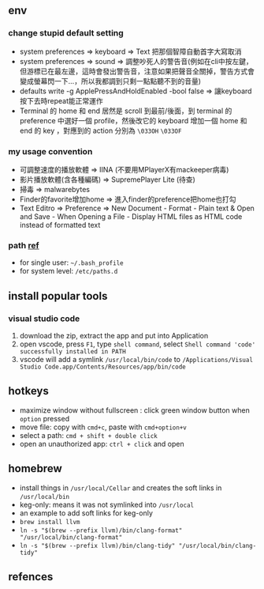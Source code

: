 ## env

### change stupid default setting
*  system preferences => keyboard => Text 把那個智障自動首字大寫取消
*  system preferences => sound => 調整吵死人的警告音(例如在cli中按左鍵，但游標已在最左邊，這時會發出警告音，注意如果把聲音全關掉，警告方式會變成螢幕閃一下…，所以我都調到只剩一點點聽不到的音量)
*  defaults write -g ApplePressAndHoldEnabled -bool false => 讓keyboard按下去時repeat能正常運作
*  Terminal 的 home 和 end 居然是 scroll 到最前/後面，到 terminal 的 preference 中選好一個 profile，然後改它的 keyboard 增加一個 home 和 end 的 key ，對應到的 action 分別為 `\033OH` `\033OF`

### my usage convention
*  可調整速度的播放軟體 => IINA (不要用MPlayerX有mackeeper病毒)
*  影片播放軟體(含各種編碼) => SupremePlayer Lite (待查)
*  掃毒 => malwarebytes
*  Finder的favorite增加home => 進入finder的preference把home也打勾
*  Text Editro => Preference => New Document - Format - Plain text  & Open and Save - When Opening a File - Display HTML files as HTML code instead of formatted text

### path [ref][1]

* for single user: `~/.bash_profile`
* for system level: `/etc/paths.d`

## install popular tools

### visual studio code

1. download the zip, extract the app and put into Application
2. open vscode, press `F1`, type `shell command`, select `Shell command 'code' successfully installed in PATH`
3. vscode will add a symlink `/usr/local/bin/code` to `/Applications/Visual Studio Code.app/Contents/Resources/app/bin/code`

## hotkeys

* maximize window without fullscreen : click green window button when `option` pressed
* move file: copy with `cmd+c`, paste with `cmd+option+v`
* select a path: `cmd + shift + double click`
* open an unauthorized app: `ctrl + click` and open

## homebrew

* install things in `/usr/local/Cellar` and creates the soft links in `/usr/local/bin`
* keg-only: means it was not symlinked into `/usr/local`
*   an example to add soft links for keg-only
*   `brew install llvm`
*   `ln -s "$(brew --prefix llvm)/bin/clang-format" "/usr/local/bin/clang-format"`
*   `ln -s "$(brew --prefix llvm)/bin/clang-tidy" "/usr/local/bin/clang-tidy"`

## refences

[1]:  <https://www.cyberciti.biz/faq/appleosx-bash-unix-change-set-path-environment-variable/>
